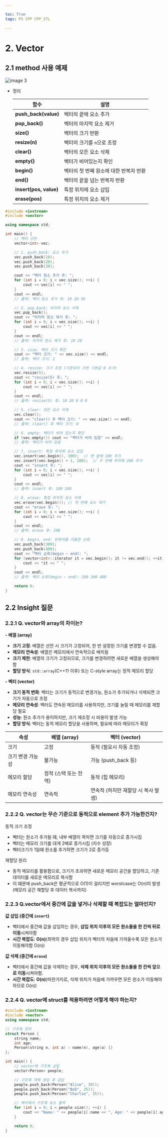 ```yaml
---

toc: True
tags: PS CPP CPP_STL

---
```


# 2. Vector

## 2.1 method 사용 예제

![image 3](https://github.com/user-attachments/assets/ac5c67f4-9981-4239-a262-1f1d3fc53bab)


- 정리
    
    
    | 함수 | 설명 |
    | --- | --- |
    | **push_back(value)** | 벡터의 끝에 요소 추가 |
    | **pop_back()** | 벡터의 마지막 요소 제거 |
    | **size()** | 벡터의 크기 반환 |
    | **resize(n)** | 벡터의 크기를 `n`으로 조정 |
    | **clear()** | 벡터의 모든 요소 삭제 |
    | **empty()** | 벡터가 비어있는지 확인 |
    | **begin()** | 벡터의 첫 번째 원소에 대한 반복자 반환 |
    | **end()** | 벡터의 끝을 넘는 반복자 반환 |
    | **insert(pos, value)** | 특정 위치에 요소 삽입 |
    | **erase(pos)** | 특정 위치의 요소 제거 |

```cpp
#include <iostream>
#include <vector>

using namespace std;

int main() {
    // 벡터 선언
    vector<int> vec;

    // 1. push_back: 요소 추가
    vec.push_back(10);
    vec.push_back(20);
    vec.push_back(30);

    cout << "벡터 원소 추가 후: ";
    for (int i = 0; i < vec.size(); ++i) {
        cout << vec[i] << " ";
    }
    cout << endl;
    // 출력: 벡터 원소 추가 후: 10 20 30

    // 2. pop_back: 마지막 요소 삭제
    vec.pop_back();
    cout << "마지막 원소 제거 후: ";
    for (int i = 0; i < vec.size(); ++i) {
        cout << vec[i] << " ";
    }
    cout << endl;
    // 출력: 마지막 원소 제거 후: 10 20

    // 3. size: 벡터 크기 확인
    cout << "벡터 크기: " << vec.size() << endl;
    // 출력: 벡터 크기: 2

    // 4. resize: 크기 조정 (기존보다 크면 기본값 0 추가)
    vec.resize(5);
    cout << "resize(5) 후: ";
    for (int i = 0; i < vec.size(); ++i) {
        cout << vec[i] << " ";
    }
    cout << endl;
    // 출력: resize(5) 후: 10 20 0 0 0

    // 5. clear: 모든 요소 삭제
    vec.clear();
    cout << "clear() 후 벡터 크기: " << vec.size() << endl;
    // 출력: clear() 후 벡터 크기: 0

    // 6. empty: 벡터가 비어 있는지 확인
    if (vec.empty()) cout << "벡터가 비어 있음" << endl;
    // 출력: 벡터가 비어 있음

    // 7. insert: 특정 위치에 요소 삽입
    vec.insert(vec.begin(), 100);  // 맨 앞에 100 추가
    vec.insert(vec.begin() + 1, 200);  // 두 번째 위치에 200 추가
    cout << "insert 후: ";
    for (int i = 0; i < vec.size(); ++i) {
        cout << vec[i] << " ";
    }
    cout << endl;
    // 출력: insert 후: 100 200

    // 8. erase: 특정 위치의 요소 삭제
    vec.erase(vec.begin()); // 첫 번째 요소 제거
    cout << "erase 후: ";
    for (int i = 0; i < vec.size(); ++i) {
        cout << vec[i] << " ";
    }
    cout << endl;
    // 출력: erase 후: 200

    // 9. begin, end: 반복자를 이용한 순회
    vec.push_back(300);
    vec.push_back(400);
    cout << "벡터 순회(begin ~ end): ";
    for (vector<int>::iterator it = vec.begin(); it != vec.end(); ++it) {
        cout << *it << " ";
    }
    cout << endl;
    // 출력: 벡터 순회(begin ~ end): 200 300 400

    return 0;
}

```

## 2.2 Insight 질문

### 2.2.1 Q. vector와 array의 차이는?

**- 배열 (array)**

- **크기 고정**: 배열은 선언 시 크기가 고정되어, 한 번 설정된 크기를 변경할 수 없음.
- **메모리 연속성**: 배열은 메모리에서 연속적으로 배치됨
- **크기 제한**: 배열의 크기가 고정되므로, 크기를 변경하려면 새로운 배열을 생성해야 함
- **할당 방식**: `std::array`(C++11 이후) 또는 C-style array는 정적 메모리 할당

**- 벡터 (vector)**

- **크기 동적 변화**: 벡터는 크기가 동적으로 변경가능,  원소가 추가되거나 삭제되면 크기가 자동으로 조정
- **메모리 연속성**: 벡터도 연속된 메모리를 사용하지만, 크기를 늘릴 때 메모리를 재할당 필요
- **성능**: 원소 추가가 용이하지만, 크기 재조정 시 비용이 발생 가능
- **할당 방식**: 벡터는 동적 메모리 할당을 사용하며, 필요에 따라 메모리가 확장

| 속성 | 배열 (array) | 벡터 (vector) |
| --- | --- | --- |
| 크기 | 고정 | 동적 (필요시 자동 조정) |
| 크기 변경 가능성 | 불가능 | 가능 (push_back 등) |
| 메모리 할당 | 정적 (스택 또는 전역) | 동적 (힙 메모리) |
| 메모리 연속성 | 연속적 | 연속적 (하지만 재할당 시 복사 발생) |

### 2.2.2 Q. vector는 무슨 기준으로 동적으로 element 추가 가능한건지?

동적 크기 조정

- 벡터는 원소가 추가될 떄, 내부 배열이 꽉차면 크기를 자동으로 증가시킴
- 벡터는 메모리 크기를 대게 2배로 증가시킴 (지수 성장)
- 벡터크기가 1일떄 원소를 추가하면 크기가 2로 증가등

재할당 원리

- 동적 메모리를 활용함으로, 크기가 초과하면 새로운 메모리 공간을 할당하고, 기존 데이터를 새로운 메모리로 복사함
- 이 떄문에 push_back은 평균적으로 O(1)이 걸리지만 worstcase는 O(n)이 발생(메모리 공간 재할당 후 데이터 복사까지)

### 2.2.3 Q.vector에서 중간에 값을 넣거나 삭제할 때 복잡도는 얼마인지?

**값 삽입 (중간에 `insert`)**

- 벡터에서 중간에 값을 삽입하는 경우, **삽입 위치 이후의 모든 원소들을 한 칸씩 뒤로 이동**시켜야함
- **시간 복잡도**: **O(n)**(최악의 경우 삽입 위치가 벡터의 처음에 가까울수록 모든 원소가 이동해야함 O(n))

**값 삭제 (중간에 `erase`)**

- 벡터에서 중간에 값을 삭제하는 경우, **삭제 위치 이후의 모든 원소들을 한 칸씩 앞으로 이동**시켜야함.
- **시간 복잡도**: **O(n)**(마찬가지로, 삭제 위치가 처음에 가까우면 모든 원소가 이동해야 하므로 O(n))

### 2.2.4 Q. vector에 struct를 적용하려면 어떻게 해야 하는지?

```cpp
#include <iostream>
#include <vector>
using namespace std;

// 구조체 정의
struct Person {
    string name;
    int age;
    Person(string n, int a) : name(n), age(a) {}
};

int main() {
    // vector에 구조체 삽입
    vector<Person> people;

    // 구조체 객체 생성 후 삽입
    people.push_back(Person("Alice", 30));
    people.push_back(Person("Bob", 25));
    people.push_back(Person("Charlie", 35));

    // 벡터에서 구조체 요소 출력
    for (int i = 0; i < people.size(); ++i) {
        cout << "Name: " << people[i].name << ", Age: " << people[i].age << endl;
    }

    return 0;
}

```
